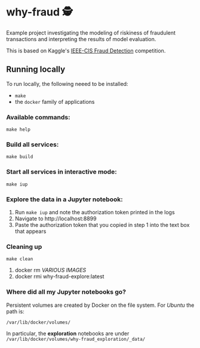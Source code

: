 # why-fraud 🕵

Example project investigating the modeling of riskiness of fraudulent transactions and interpreting the results of model evaluation.

This is based on Kaggle's [IEEE-CIS Fraud Detection](https://www.kaggle.com/c/ieee-fraud-detection) competition.

## Running locally

To run locally, the following neeed to be installed:

* `make`
* the `docker` family of applications

### Available commands:

`make help` 

### Build all services:

`make build`

### Start all services in interactive mode:

`make iup`

### Explore the data in a Jupyter notebook:

1. Run `make iup` and note the authorization token printed in the logs
2. Navigate to http://localhost:8899
3. Paste the authorization token that you copied in step 1 into the text box that appears


### Cleaning up

`make clean`

1. docker rm *VARIOUS IMAGES*
2. docker rmi why-fraud-explore:latest

### Where did all my Jupyter notebooks go?

Persistent volumes are created by Docker on the file system. For _Ubuntu_ the path is:

`/var/lib/docker/volumes/`

In particular, the **exploration** notebooks are under `/var/lib/docker/volumes/why-fraud_exploration/_data/
` 




